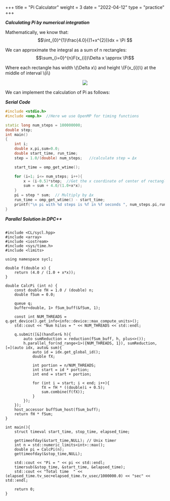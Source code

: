 +++
title = "Pi Calculator"
weight = 3
date = "2022-04-12"
type = "practice"
+++

***Calculating Pi by numerical integration***

Mathematically, we know that:
$$\int_{0}^{1}\frac{4.0}{(1+x^{2})}dx = \Pi $$

We can approximate the integral as a sum of n rectangles:
$$\sum_{i=0}^{n}F(x_{i})\Delta x \approx  \Pi$$


Where each rectangle has width \\(\Delta x\\) and height \\(F(x_{i})\\) at the middle of interval \\(i\\)

<center>
<p>
  <img src="../../images/img.png">
</p>
</center>

We can implement the calculation of Pi as follows:

***Serial Code***
```cpp
#include <stdio.h>
#include <omp.h>  //Here we use OpenMP for timing functions

static long num_steps = 100000000;
double step;
int main()
{
    int i;
    double x,pi,sum=0.0;
    double start_time, run_time;
    step = 1.0/(double) num_steps;   //calculate step = Δx

    start_time = omp_get_wtime();

    for (i=1; i<= num_steps; i++){
        x = (i-0.5)*step;  //Get the x coordinate of center of rectangle
        sum = sum + 4.0/(1.0+x*x);
    }
    pi = step * sum;  // Multiply by Δx
    run_time = omp_get_wtime() - start_time;
    printf("\n pi with %d steps is %f in %f seconds ", num_steps.pi,run_time);
}
```

***Parallel Solution in DPC++***

```cp

#include <CL/sycl.hpp>
#include <array>
#include <iostream>
#include <sys/time.h>
#include <limits>

using namespace sycl;

double f(double x) {
    return (4.0 / (1.0 + x*x));
}

double CalcPi (int n) {
    const double fH = 1.0 / (double) n;
    double fSum = 0.0;

    queue q;
    buffer<double, 1> fSum_buff(&fSum, 1);

    const int NUM_THREADS = q.get_device().get_info<info::device::max_compute_units>();
    std::cout << "Num hilos = " << NUM_THREADS << std::endl;

    q.submit([&](handler& h){
        auto sumReduction = reduction(fSum_buff, h, plus<>());
        h.parallel_for(nd_range<1>({NUM_THREADS, 1}), sumReduction, [=](auto idx, auto& sum){
            auto id = idx.get_global_id();
            double fX;

            int portion = n/NUM_THREADS;
            int start = id * portion;
            int end = start + portion;

            for (int i = start; i < end; i++){
                fX = fH * ((double)i + 0.5);
                sum.combine(f(fX));
            }
        });
    });
    host_accessor buffSum_host(fSum_buff);
    return fH * fSum;
}

int main(){
    struct timeval start_time, stop_time, elapsed_time;

    gettimeofday(&start_time,NULL); // Unix timer
    int n = std::numeric_limits<int>::max();
    double pi = CalcPi(n);
    gettimeofday(&stop_time,NULL);

    std::cout << "Pi = " << pi << std::endl;
    timersub(&stop_time, &start_time, &elapsed_time);
    std::cout << "Total time  " << (elapsed_time.tv_sec+elapsed_time.tv_usec/1000000.0) << "sec" << std::endl;

    return 0;
}

```